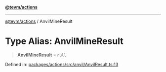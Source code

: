 [**@tevm/actions**](../README.md)

***

[@tevm/actions](../globals.md) / AnvilMineResult

# Type Alias: AnvilMineResult

> **AnvilMineResult** = `null`

Defined in: [packages/actions/src/anvil/AnvilResult.ts:13](https://github.com/evmts/tevm-monorepo/blob/main/packages/actions/src/anvil/AnvilResult.ts#L13)

